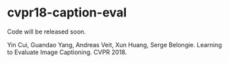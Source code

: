 # cvpr18-caption-eval

Code will be released soon.

Yin Cui, Guandao Yang, Andreas Veit, Xun Huang, Serge Belongie. Learning to Evaluate Image Captioning. CVPR 2018.
